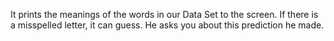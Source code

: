 It prints the meanings of the words in our Data Set to the screen. 
If there is a misspelled letter, it can guess. 
He asks you about this prediction he made.
